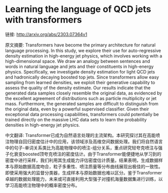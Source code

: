 # Learning the language of QCD jets with transformers

链接: http://arxiv.org/abs/2303.07364v1

原文摘要:
Transformers have become the primary architecture for natural language
processing. In this study, we explore their use for auto-regressive density
estimation in high-energy jet physics, which involves working with a
high-dimensional space. We draw an analogy between sentences and words in
natural language and jets and their constituents in high-energy physics.
Specifically, we investigate density estimation for light QCD jets and
hadronically decaying boosted top jets. Since transformers allow easy sampling
from learned densities, we exploit their generative capability to assess the
quality of the density estimate. Our results indicate that the generated data
samples closely resemble the original data, as evidenced by the excellent
agreement of distributions such as particle multiplicity or jet mass.
Furthermore, the generated samples are difficult to distinguish from the
original data, even by a powerful supervised classifier. Given their
exceptional data processing capabilities, transformers could potentially be
trained directly on the massive LHC data sets to learn the probability
densities in high-energy jet physics.

中文翻译:
Transformer已成为自然语言处理的主流架构。本研究探讨其在高能喷注物理自回归密度估计中的应用，该领域涉及高维空间数据处理。我们将自然语言中的句子-单词关系类比为高能物理中的喷注-组分关系，重点研究轻夸克喷注与强子化衰变boosted顶夸克喷注的密度估计。由于Transformer能便捷地从学习到的密度中进行采样，我们利用其生成能力评估密度估计质量。结果表明，生成数据样本与原始数据高度吻合，粒子多重性、喷注质量等分布曲线展现出极佳的一致性。即使采用强大的监督分类器，生成样本与原始数据也难以区分。鉴于Transformer卓越的数据处理能力，未来或可直接利用大型强子对撞机海量数据集进行训练，以学习高能喷注物理中的概率密度分布。
